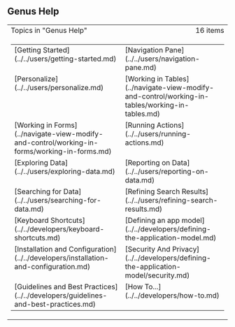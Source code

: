## Genus Help

<table cellpadding="0" cellspacing="0" width="100%" class="cdclvSuggestTable">

<tbody>

<tr>

<td width="100%" class="cdclvSuggestTitle">Topics in "Genus Help"</td>

<td class="cdclvSuggestTitle"><nobr>16 items</nobr></td>

</tr>

<tr>

<td class="cdclvCategoryCont" colspan="2">

<table cellpadding="0" cellspacing="0" width="100%">

<tbody>

<tr>

<td valign="top" class="cdclvCategoryCol1">[Getting Started](../../users/getting-started.md)</td>

<td valign="top" class="cdclvCategoryCol2">[Navigation Pane](../../users/navigation-pane.md)</td>

</tr>

<tr class="cdclvCategoryRowAlt">

<td valign="top" class="cdclvCategoryCol1">[Personalize](../../users/personalize.md)</td>

<td valign="top" class="cdclvCategoryCol2">[Working in Tables](../navigate-view-modify-and-control/working-in-tables/working-in-tables.md)</td>

</tr>

<tr>

<td valign="top" class="cdclvCategoryCol1">[Working in Forms](../navigate-view-modify-and-control/working-in-forms/working-in-forms.md)</td>

<td valign="top" class="cdclvCategoryCol2">[Running Actions](../../users/running-actions.md)</td>

</tr>

<tr class="cdclvCategoryRowAlt">

<td valign="top" class="cdclvCategoryCol1">[Exploring Data](../../users/exploring-data.md)</td>

<td valign="top" class="cdclvCategoryCol2">[Reporting on Data](../../users/reporting-on-data.md)</td>

</tr>

<tr>

<td valign="top" class="cdclvCategoryCol1">[Searching for Data](../../users/searching-for-data.md)</td>

<td valign="top" class="cdclvCategoryCol2">[Refining Search Results](../../users/refining-search-results.md)</td>

</tr>

<tr class="cdclvCategoryRowAlt">

<td valign="top" class="cdclvCategoryCol1">[Keyboard Shortcuts](../../developers/keyboard-shortcuts.md)</td>

<td valign="top" class="cdclvCategoryCol2">[Defining an app model](../../developers/defining-the-application-model.md)</td>

</tr>

<tr>

<td valign="top" class="cdclvCategoryCol1">[Installation and Configuration](../../developers/installation-and-configuration.md)</td>

<td valign="top" class="cdclvCategoryCol2">[Security And Privacy](../../developers/defining-the-application-model/security.md)</td>

</tr>

<tr class="cdclvCategoryRowAlt">

<td valign="top" class="cdclvCategoryCol1">[Guidelines and Best Practices](../../developers/guidelines-and-best-practices.md)</td>

<td valign="top" class="cdclvCategoryCol2">[How To...](../../developers/how-to.md)</td>

</tr>

</tbody>

</table>

</td>

</tr>

</tbody>

</table>